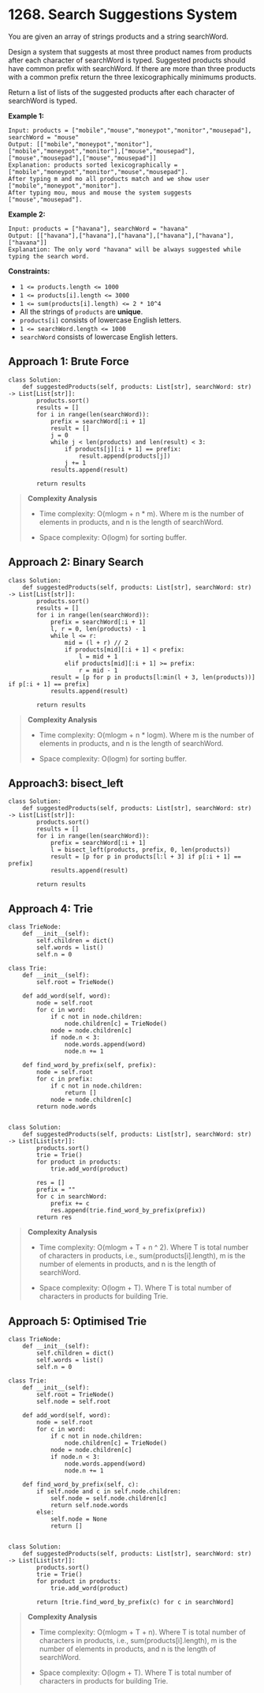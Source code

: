 # 1268. Search Suggestions System

You are given an array of strings products and a string searchWord.

Design a system that suggests at most three product names from products after each character of searchWord is typed. Suggested products should have common prefix with searchWord. If there are more than three products with a common prefix return the three lexicographically minimums products.

Return a list of lists of the suggested products after each character of searchWord is typed.


**Example 1:**

```
Input: products = ["mobile","mouse","moneypot","monitor","mousepad"], searchWord = "mouse"
Output: [["mobile","moneypot","monitor"],["mobile","moneypot","monitor"],["mouse","mousepad"],["mouse","mousepad"],["mouse","mousepad"]]
Explanation: products sorted lexicographically = ["mobile","moneypot","monitor","mouse","mousepad"].
After typing m and mo all products match and we show user ["mobile","moneypot","monitor"].
After typing mou, mous and mouse the system suggests ["mouse","mousepad"].
```

**Example 2:**

```
Input: products = ["havana"], searchWord = "havana"
Output: [["havana"],["havana"],["havana"],["havana"],["havana"],["havana"]]
Explanation: The only word "havana" will be always suggested while typing the search word.
```

**Constraints:**

- `1 <= products.length <= 1000`
- `1 <= products[i].length <= 3000`
- `1 <= sum(products[i].length) <= 2 * 10^4`
- All the strings of `products` are **unique**.
- `products[i]` consists of lowercase English letters.
- `1 <= searchWord.length <= 1000`
- `searchWord` consists of lowercase English letters.


## Approach 1: Brute Force

```python3
class Solution:
    def suggestedProducts(self, products: List[str], searchWord: str) -> List[List[str]]:
        products.sort()
        results = []
        for i in range(len(searchWord)):
            prefix = searchWord[:i + 1]
            result = []
            j = 0
            while j < len(products) and len(result) < 3:
                if products[j][:i + 1] == prefix:
                    result.append(products[j])
                j += 1
            results.append(result)
        
        return results
```

> **Complexity Analysis**
> 
> * Time complexity: O(mlogm + n * m). Where m is the number of elements in products, and n is the length of searchWord.
> 
> * Space complexity: O(logm) for sorting buffer.


## Approach 2: Binary Search

```python3
class Solution:
    def suggestedProducts(self, products: List[str], searchWord: str) -> List[List[str]]:
        products.sort()
        results = []
        for i in range(len(searchWord)):
            prefix = searchWord[:i + 1]
            l, r = 0, len(products) - 1
            while l <= r:
                mid = (l + r) // 2
                if products[mid][:i + 1] < prefix:
                    l = mid + 1
                elif products[mid][:i + 1] >= prefix:
                    r = mid - 1
            result = [p for p in products[l:min(l + 3, len(products))] if p[:i + 1] == prefix]
            results.append(result)
        
        return results
```

> **Complexity Analysis**
> 
> * Time complexity: O(mlogm + n * logm). Where m is the number of elements in products, and n is the length of searchWord.
> 
> * Space complexity: O(logm) for sorting buffer.


## Approach3: bisect_left

```python3
class Solution:
    def suggestedProducts(self, products: List[str], searchWord: str) -> List[List[str]]:
        products.sort()
        results = []
        for i in range(len(searchWord)):
            prefix = searchWord[:i + 1]
            l = bisect_left(products, prefix, 0, len(products))
            result = [p for p in products[l:l + 3] if p[:i + 1] == prefix]
            results.append(result)
        
        return results
```

## Approach 4: Trie

```python3
class TrieNode:
    def __init__(self):
        self.children = dict()
        self.words = list()
        self.n = 0

class Trie:
    def __init__(self):
        self.root = TrieNode()
    
    def add_word(self, word):
        node = self.root
        for c in word:
            if c not in node.children:
                node.children[c] = TrieNode()
            node = node.children[c]
            if node.n < 3:
                node.words.append(word)
                node.n += 1
    
    def find_word_by_prefix(self, prefix):
        node = self.root
        for c in prefix:
            if c not in node.children:
                return []
            node = node.children[c]
        return node.words


class Solution:
    def suggestedProducts(self, products: List[str], searchWord: str) -> List[List[str]]:
        products.sort()
        trie = Trie()
        for product in products:
            trie.add_word(product)
        
        res = []
        prefix = ""
        for c in searchWord:
            prefix += c
            res.append(trie.find_word_by_prefix(prefix))
        return res
```

> **Complexity Analysis**
> 
> * Time complexity: O(mlogm + T + n ^ 2). Where T is total number of characters in products, i.e., sum(products[i].length), m is the number of elements in products, and n is the length of searchWord.
> 
> * Space complexity: O(logm + T). Where T is total number of characters in products for building Trie.


## Approach 5: Optimised Trie

```python3
class TrieNode:
    def __init__(self):
        self.children = dict()
        self.words = list()
        self.n = 0

class Trie:
    def __init__(self):
        self.root = TrieNode()
        self.node = self.root
    
    def add_word(self, word):
        node = self.root
        for c in word:
            if c not in node.children:
                node.children[c] = TrieNode()
            node = node.children[c]
            if node.n < 3:
                node.words.append(word)
                node.n += 1
    
    def find_word_by_prefix(self, c):
        if self.node and c in self.node.children:
            self.node = self.node.children[c]
            return self.node.words
        else:
            self.node = None
            return []


class Solution:
    def suggestedProducts(self, products: List[str], searchWord: str) -> List[List[str]]:
        products.sort()
        trie = Trie()
        for product in products:
            trie.add_word(product)

        return [trie.find_word_by_prefix(c) for c in searchWord]
```

> **Complexity Analysis**
> 
> * Time complexity: O(mlogm + T + n). Where T is total number of characters in products, i.e., sum(products[i].length), m is the number of elements in products, and n is the length of searchWord.
> 
> * Space complexity: O(logm + T). Where T is total number of characters in products for building Trie.

